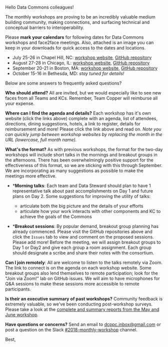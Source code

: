 Hello Data Commons colleagues! 

The monthly workshops are proving to be an incredibly valuable medium building community, making connections, and surfacing technical and conceptual barriers to interoperability. 

Please **mark your calendars** for following dates for Data Commons workshops and face2face meetings. Also, attached is an image you can keep in your downloads for quick access to the dates and locations. 

 * July 25-26 in Chapel Hill, NC: [workshop website](http://nih-data-commons.us/2018-july-workshop/), [GitHub repository](https://github.com/dcppc/2018-july-workshop) 
 * August 27-28 in Chicago, IL: [workshop website](http://nih-data-commons.us/2018-august-workshop/), [GitHub repository](https://github.com/dcppc/2018-august-workshop)  
 * September 20-21 in Boston, MA: [workshop website](http://nih-data-commons.us/2018-september-workshop/), [GitHub repository](https://github.com/dcppc/2018-september-workshop)
 * October 15-16 in Bethesda, MD: _stay tuned for details!_
 
 
Below are some answers to frequently asked questions? 

**Who should attend?** All are invited, but we would especially like to see new faces from all Teams and KCs. Remember, Team Copper will reimburse all your expense. 

**Where can I find the agenda and details?** Each workshop has it's own website (click the links above) complete with an agenda, list of attendees, directions, dining suggestions, hotels, a link to register, details for reimbursement and more! Please click the link above and read on. _Note you can quickly jump between workshop websites by replacing the month in the URL (lowercase, full month name)._ 

**What's the format?** As with previous workshops, the format for the two-day workshops will include short talks in the mornings and breakout groups in the afternoons. There has been overwhelmingly positive support for the effectiveness of this format, so we are sticking with this through September. We are incorporating as many suggestions as possible to make the meetings more effective.

* ***Morning talks**: Each team and Data Steward should plan to have 1 representative talk about past accomplishments on Day 1 and future plans on Day 2. Some suggestions for improving the utility of talks:
   * articulate both the big picture and the details of your efforts
   * articulate how your work interacts with other components and KC to achieve the goals of the Commons

* ***Breakout sessions**: By popular demand, breakout group planning has already commenced. Please visit the GitHub repositories above and click the `Issues` tab to view and comment on the proposed sessions. Please add more! Before the meeting, we will assign breakout groups to Day 1 or Day2 and give each group a room assignment. Each group should designate a scribe and share their notes with the consortium. 

**Can I join remotely**: All are welcome to listen to the talks remotely via Zoom. The link to connect is on the agenda on each workshop website. Some breakout groups also lend themselves to remote participation; look for the "Join via Zoom!" lab on GitHub issues. We will aim to have microphones for Q&A sessions to make these sessions more accessible to remote participants.

**Is their an executive summary of past workshops?** Community feedback is extremely valuable, so we've been conducting post-workshop surveys. Please take a look at the [complete and summary reports from the May and June workshop](https://github.com/dcppc/internal/tree/master/Assessment). 

**Have questions or concerns?** Send an email to <dcppc.inbox@gmail.com> or post a question on the Slack [#2018-monthly-workshop](https://nih-dcppc.slack.com/messages/CAMLGP27N/convo/GANQFSGAD-1528381202.000599/) channel.

Best,

